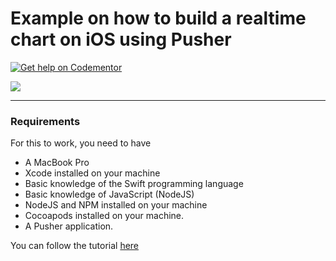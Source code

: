 # Example on how to build a realtime chart on iOS using Pusher
[![Get help on Codementor](https://cdn.codementor.io/badges/get_help_github.svg)](https://www.codementor.io/neoighodaro?utm_source=github&utm_medium=button&utm_term=neoighodaro&utm_campaign=github)

![](https://dl.dropbox.com/s/pobbjdhg6g59kwm/build-realtime-chart-in-ios-using-pusher.gif)

-----

### Requirements
For this to work, you need to have

- A MacBook Pro
- Xcode installed on your machine
- Basic knowledge of the Swift programming language
- Basic knowledge of JavaScript (NodeJS)
- NodeJS and NPM installed on your machine
- Cocoapods installed on your machine.
- A Pusher application.

You can follow the tutorial [here](tutorial.md)
